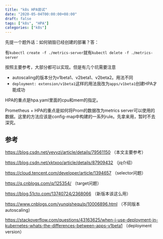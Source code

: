 ```yaml
---
title: "k8s HPA尝试"
date: "2020-05-04T00:00:00+08:00"
draft: false
tags: ["k8s", "HPA"]
categories: ["k8s"]
---
```




先提一个题外话：如何销毁已经创建的部署？答：

有`kubectl create -f ./metrics-server`就有`kubectl delete -f ./metrics-server`

按照主要参考，大部分都可以实现。但是有几个坑需要注意

* autoscaling的版本分为v1beta1、v2beta1、v2beta2。用法不同
* `deployment: extension/v1beta1`这样的用法我改为`apps/v1beta1`创建HPA才能成功

HPA的重点是hpa.yaml里面的cpu和mem的指定。

Prometheus + HPA的重点是如何将Prom的数据改为metrics server可以使用的数据。这里的方法应该是config-map中构建的一系列rule。先拿来用，暂时不去深究。

## 参考

https://blog.csdn.net/yevvzi/article/details/79561150 （本文主要参考）

https://blog.csdn.net/xktxoo/article/details/87909432 （jq介绍）

https://cloud.tencent.com/developer/article/1394657 （selector问题）

https://q.cnblogs.com/q/125354/ （target问题）

https://blog.51cto.com/13740724/2368066 （新版本该这么用）

https://www.cnblogs.com/yunqishequ/p/10006896.html （不同版本autoscaling）

https://stackoverflow.com/questions/43163625/when-i-use-deployment-in-kubernetes-whats-the-differences-between-apps-v1beta1 （deployment version）
